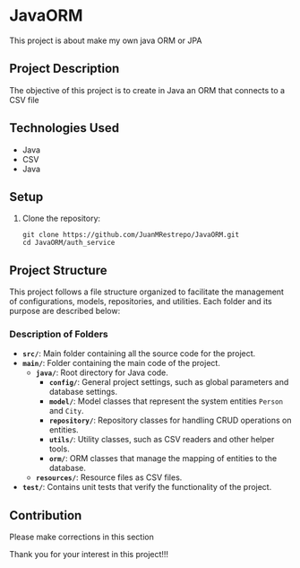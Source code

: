 # JavaORM

This project is about make my own java ORM or JPA

## Project Description

The objective of this project is to create in Java an ORM that connects to a CSV file

## Technologies Used

- Java
- CSV
- Java


## Setup

1. Clone the repository:
   ```
   git clone https://github.com/JuanMRestrepo/JavaORM.git
   cd JavaORM/auth_service

   ```
   
## Project Structure

This project follows a file structure organized to facilitate the management of configurations, models, repositories, and utilities. Each folder and its purpose are described below:

### Description of Folders

- **`src/`**: Main folder containing all the source code for the project.
- **`main/`**: Folder containing the main code of the project.
  - **`java/`**: Root directory for Java code.
    - **`config/`**: General project settings, such as global parameters and database settings.
    - **`model/`**: Model classes that represent the system entities `Person` and `City`.
    - **`repository/`**: Repository classes for handling CRUD operations on entities.
    - **`utils/`**: Utility classes, such as CSV readers and other helper tools.
    - **`orm/`**: ORM classes that manage the mapping of entities to the database.
  - **`resources/`**: Resource files as CSV files.
- **`test/`**: Contains unit tests that verify the functionality of the project.

## Contribution
Please make corrections in this section

Thank you for your interest in this project!!!
